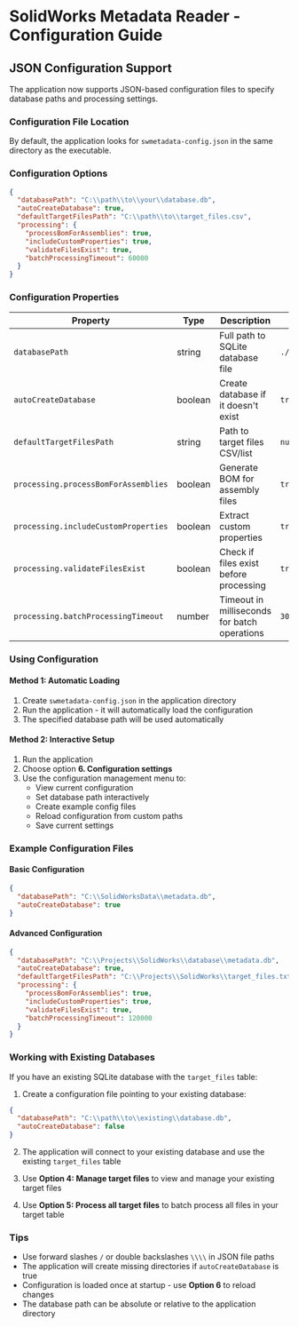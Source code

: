 # SolidWorks Metadata Reader - Configuration Guide

## JSON Configuration Support

The application now supports JSON-based configuration files to specify database paths and processing settings.

### Configuration File Location

By default, the application looks for `swmetadata-config.json` in the same directory as the executable.

### Configuration Options

```json
{
  "databasePath": "C:\\path\\to\\your\\database.db",
  "autoCreateDatabase": true,
  "defaultTargetFilesPath": "C:\\path\\to\\target_files.csv",
  "processing": {
    "processBomForAssemblies": true,
    "includeCustomProperties": true,
    "validateFilesExist": true,
    "batchProcessingTimeout": 60000
  }
}
```

### Configuration Properties

| Property | Type | Description | Default |
|----------|------|-------------|---------|
| `databasePath` | string | Full path to SQLite database file | `./swmetadata.db` |
| `autoCreateDatabase` | boolean | Create database if it doesn't exist | `true` |
| `defaultTargetFilesPath` | string | Path to target files CSV/list | `null` |
| `processing.processBomForAssemblies` | boolean | Generate BOM for assembly files | `true` |
| `processing.includeCustomProperties` | boolean | Extract custom properties | `true` |
| `processing.validateFilesExist` | boolean | Check if files exist before processing | `true` |
| `processing.batchProcessingTimeout` | number | Timeout in milliseconds for batch operations | `30000` |

### Using Configuration

#### Method 1: Automatic Loading
1. Create `swmetadata-config.json` in the application directory
2. Run the application - it will automatically load the configuration
3. The specified database path will be used automatically

#### Method 2: Interactive Setup
1. Run the application
2. Choose option **6. Configuration settings**
3. Use the configuration management menu to:
   - View current configuration
   - Set database path interactively
   - Create example config files
   - Reload configuration from custom paths
   - Save current settings

### Example Configuration Files

#### Basic Configuration
```json
{
  "databasePath": "C:\\SolidWorksData\\metadata.db",
  "autoCreateDatabase": true
}
```

#### Advanced Configuration
```json
{
  "databasePath": "C:\\Projects\\SolidWorks\\database\\metadata.db",
  "autoCreateDatabase": true,
  "defaultTargetFilesPath": "C:\\Projects\\SolidWorks\\target_files.txt",
  "processing": {
    "processBomForAssemblies": true,
    "includeCustomProperties": true,
    "validateFilesExist": true,
    "batchProcessingTimeout": 120000
  }
}
```

### Working with Existing Databases

If you have an existing SQLite database with the `target_files` table:

1. Create a configuration file pointing to your existing database:
```json
{
  "databasePath": "C:\\path\\to\\existing\\database.db",
  "autoCreateDatabase": false
}
```

2. The application will connect to your existing database and use the existing `target_files` table

3. Use **Option 4: Manage target files** to view and manage your existing target files

4. Use **Option 5: Process all target files** to batch process all files in your target table

### Tips

- Use forward slashes `/` or double backslashes `\\\\` in JSON file paths
- The application will create missing directories if `autoCreateDatabase` is true
- Configuration is loaded once at startup - use **Option 6** to reload changes
- The database path can be absolute or relative to the application directory